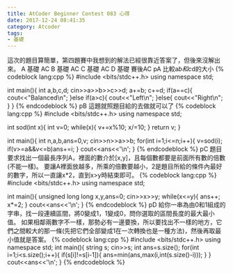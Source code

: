 ```yaml
---
title: AtCoder Beginner Contest 083 心得
date: 2017-12-24 08:41:35
category: Atcoder
tags:
- 基礎
---
```

這次的題目算簡單，第四題賽中我想到的解法已經很靠近答案了，但後來沒解出來。
A 基礎 AC
B 基礎 AC
C 基礎 AC
D 基礎 賽後AC
pA
比較a*b和c*d的大小
{% codeblock lang:cpp %}
#include <bits/stdc++.h>
using namespace std;
 
int main(){
    int a,b,c,d;
    cin>>a>>b>>c>>d;
    a+=b;
    c+=d;
    if(a==c){
        cout<<"Balanced\n";
    }else if(a>c){
        cout<<"Left\n";
    }else{
        cout<<"Right\n";
    }
}
{% endcodeblock %}
pB
這題就照題目給的去做就可以了
{% codeblock lang:cpp %}
#include <bits/stdc++.h>
using namespace std;
 
int sod(int x){
    int v=0;
    while(x){
        v+=x%10;
        x/=10;
    }
    return v;
}
 
int main(){
    int n,a,b,ans=0,v;
    cin>>n>>a>>b;
    for(int i=1;i<=n;i++){
        v=sod(i);
        if(v>=a&&v<=b)ans+=i;
    }
    cout<<ans<<'\n';
}
{% endcodeblock %}
pC
題目要求找出一個最長序列A，裡面的數介於[x,y]，且每個數都要是前面所有數的倍數(不能一樣)。
要讓A裡面放越多，所乘的倍數要越小，2是題目所給的條件內最好的數字，所以一直讓x*2，直到x>y時結束即可。
{% codeblock lang:cpp %}
#include <bits/stdc++.h>
using namespace std;

int main(){
    unsigned long long x,y,ans=0;
    cin>>x>>y;
    while(x<=y){
        ans++;
        x*=2;
    }
    cout<<ans<<'\n';
}
{% endcodeblock %}
pD
給你一串為由0和1組成的字串，找一段連續區間，將0變成1，1變成0，問你選取的區間長度的最大最小值。
如果相鄰兩數字不一樣，那勢必有一邊要換，所以要找出不一樣的地方，它們之間較大的那一條(先把它們全部變成1在一次轉換也是一種方法)，然後再取最小值就是答案。
{% codeblock lang:cpp %}
#include <bits/stdc++.h>
using namespace std;
int main(){
    string s;
    cin>>s;
    int ans=s.size();
    for(int i=1;i<s.size();i++){
        if(s[i]!=s[i-1]){
           ans=min(ans,max(i,int(s.size()-i)));
        }
    }
    cout<<ans<<'\n';
}
{% endcodeblock %}